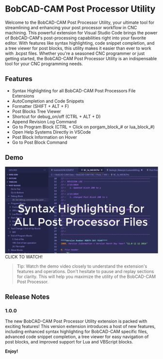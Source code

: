 # BobCAD-CAM Post Processor Utility

Welcome to the BobCAD-CAM Post Processor Utility, your ultimate tool for streamlining and enhancing your post processor workflow in CNC machining. This powerful extension for Visual Studio Code brings the power of BobCAD-CAM's post-processing capabilities right into your favorite editor. With features like syntax highlighting, code snippet completion, and a tree viewer for post blocks, this utility makes it easier than ever to work with .bcpst files. Whether you're a seasoned CNC programmer or just getting started, the BobCAD-CAM Post Processor Utility is an indispensable tool for your CNC programming needs.


## Features

* Syntax Highlighting for all BobCAD-CAM Post Processors File Extensions
* AutoCompletion and Code Snippets
* Formatter (SHIFT + ALT + F)
* Post Blocks Tree Viewer
* Shortcut for debug_on/off (CTRL + ALT + D)
* Append Revision Log Command
* Go to Program Block (CTRL + Click on porgam_block_# or lua_block_#)
* Open Help Systems Directly in VSCode
* Post Block Information on Hover
* Go to Post Block Command


## Demo

[![Watch the video](res/icons/demo.png)](https://vimeo.com/913477910?share=copy)
CLICK TO WATCH!

> Tip: Watch the demo video closely to understand the extension's features and operations. Don't hesitate to pause and replay sections for clarity. This will help you maximize the utility of the BobCAD-CAM Post Processor.


## Release Notes

### 1.0.0

The new BobCAD-CAM Post Processor Utility extension is packed with exciting features! This version extension introduces a host of new features, including enhanced syntax highlighting for BobCAD-CAM specific files, advanced code snippet completion, a tree viewer for easy navigation of post blocks, and improved support for Lua and VBScript blocks.



**Enjoy!**
